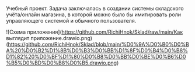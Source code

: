 Учебный проект. Задача заключалась в создании системы складского учёта/онлайн магазина, в которой можно было бы имитировать роли управляющего системой и обычного пользователя.

![Схема приложения](https://github.com/RichiHnok/Sklad/raw/main/Как выглядит приложение.drawio.png)(https://github.com/RichiHnok/Sklad/blob/main/%D0%9A%D0%B0%D0%BA%20%D0%B2%D1%8B%D0%B3%D0%BB%D1%8F%D0%B4%D0%B8%D1%82%20%D0%BF%D1%80%D0%B8%D0%BB%D0%BE%D0%B6%D0%B5%D0%BD%D0%B8%D0%B5.drawio.png)
